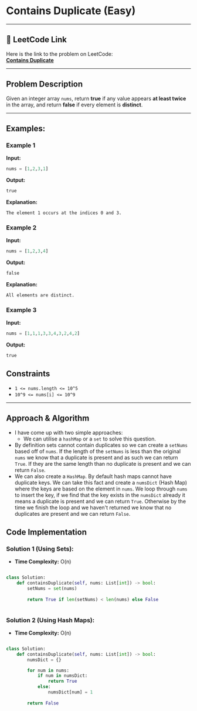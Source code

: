 # Contains Duplicate (Easy)

---

## 🔗 LeetCode Link

Here is the link to the problem on LeetCode:  
[**Contains Duplicate**](https://leetcode.com/problems/contains-duplicate/)

---

## Problem Description

Given an integer array `nums`, return **true** if any value appears **at least twice** in the array, and return **false** if every element is **distinct**.

---

## **Examples:**

### **Example 1**

**Input:**
```python
nums = [1,2,3,1]
```

**Output:**
```python
true
```

**Explanation:**
```plaintext
The element 1 occurs at the indices 0 and 3.
```

### **Example 2**

**Input:**
```python
nums = [1,2,3,4]
```

**Output:**
```python
false
```

**Explanation:**
```plaintext
All elements are distinct.
```

### **Example 3**

**Input:**
```python
nums = [1,1,1,3,3,4,3,2,4,2]
```

**Output:**
```python
true
```

## Constraints

- `1 <= nums.length <= 10^5`
- `10^9 <= nums[i] <= 10^9`

---

## Approach & Algorithm

- I have come up with two simple approaches:
  - We can utilise a `hashMap` or a `set` to solve this question.
- By definition sets cannot contain duplicates so we can create a `setNums` based off of `nums`. If the length of the `setNums` is less than the original `nums` we know that a duplicate is present and as such we can return `True`. If they are the same length than no duplicate is present and we can return `False`.
- We can also create a `HashMap`. By default hash maps cannot have duplicate keys. We can take this fact and create a `numsDict` (Hash Map) where the keys are based on the element in `nums`. We loop through `nums` to insert the key, if we find that the key exists in the `numsDict` already it means a duplicate is present and we can return `True`. Otherwise by the time we finish the loop and we haven't returned we know that no duplicates are present and we can return `False`.

## Code Implementation

### Solution 1 (Using Sets):

- **Time Complexity:** O(n)

```python

class Solution:
    def containsDuplicate(self, nums: List[int]) -> bool:
        setNums = set(nums)
        
        return True if len(setNums) < len(nums) else False
        
```

### Solution 2 (Using Hash Maps):

- **Time Complexity:** O(n)

```python

class Solution:
    def containsDuplicate(self, nums: List[int]) -> bool:
        numsDict = {}

        for num in nums:
            if num in numsDict:
                return True
            else:
                numsDict[num] = 1
        
        return False
```